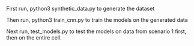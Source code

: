 First run,
      python3 synthetic_data.py
to generate the dataset

Then run,
    python3 train_cnn.py
to train the models on the generated data

Next run,
    test_models.py
to test the models on data from scenario 1 first, then on the entire cell.
